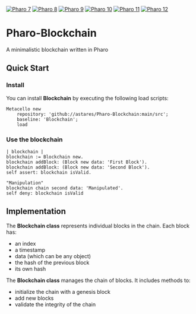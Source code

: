 [![Pharo 7](https://img.shields.io/badge/Pharo-7.0-%23aac9ff.svg)](https://pharo.org/download)
[![Pharo 8](https://img.shields.io/badge/Pharo-8.0-%23aac9ff.svg)](https://pharo.org/download)
[![Pharo 9](https://img.shields.io/badge/Pharo-9.0-%23aac9ff.svg)](https://pharo.org/download)
[![Pharo 10](https://img.shields.io/badge/Pharo-10-%23aac9ff.svg)](https://pharo.org/download)
[![Pharo 11](https://img.shields.io/badge/Pharo-11-%23aac9ff.svg)](https://pharo.org/download)
[![Pharo 12](https://img.shields.io/badge/Pharo-12-%23aac9ff.svg)](https://pharo.org/download)

# Pharo-Blockchain
A minimalistic blockchain written in Pharo

## Quick Start
### Install

You can install **Blockchain** by executing the following load scripts:

```Smalltalk
Metacello new 
	repository: 'github://astares/Pharo-Blockchain:main/src';
	baseline: 'Blockchain';
	load 	
```	

### Use the blockchain
```Smalltalk
| blockchain |
blockchain := Blockchain new.
blockchain addBlock: (Block new data: 'First Block').
blockchain addBlock: (Block new data: 'Second Block').
self assert: blockchain isValid.
	
"Manipulation"
blockchain chain second data: 'Manipulated'.	
self deny: blockchain isValid
```


## Implementation

The **Blockchain class** represents individual blocks in the chain. Each block has:
- an index
- a timestamp
- data (which can be any object)
- the hash of the previous block
- its own hash

The **Blockchain class** manages the chain of blocks. It includes methods to:
- initialize the chain with a genesis block
- add new blocks
- validate the integrity of the chain
